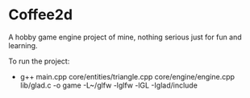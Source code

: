 # Coffee2d

A hobby game engine project of mine, nothing serious just for fun and learning.

To run the project:

- g++ main.cpp core/entities/triangle.cpp core/engine/engine.cpp lib/glad.c -o game -L~/glfw -lglfw -lGL -Iglad/include
